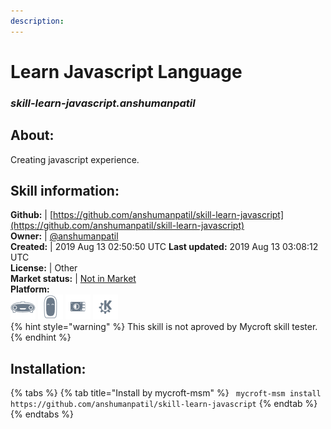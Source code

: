 ```yaml
---  
description:   
---  
```

# Learn Javascript Language  
### _skill-learn-javascript.anshumanpatil_  
## About:  
Creating javascript experience.

## Skill information:  
**Github:** | [https://github.com/anshumanpatil/skill-learn-javascript](https://github.com/anshumanpatil/skill-learn-javascript)  
**Owner:** | [@anshumanpatil](https://github.com/anshumanpatil)  
**Created:** | 2019 Aug 13 02:50:50 UTC  **Last updated:** 2019 Aug 13 03:08:12 UTC  
**License:** | Other  
**Market status:** | [Not in Market](https://market.mycroft.ai/skill/)  
**Platform:**  
 ![](../.gitbook/assets/mark-1-icon.png)  ![](../.gitbook/assets/mark-2-icon.png)  ![](../.gitbook/assets/picroft-icon.png)  ![](../.gitbook/assets/kde.png)   
{% hint style="warning" %}
This skill is not aproved by Mycroft skill tester.
{% endhint %}
    
## Installation:  
{% tabs %}
{% tab title="Install by mycroft-msm" %}
``` mycroft-msm install https://github.com/anshumanpatil/skill-learn-javascript```
{% endtab %}
  {% endtabs %}
  